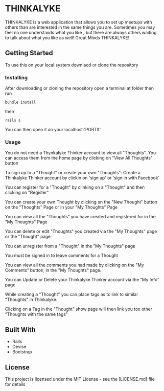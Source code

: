 # THINKALYKE

THINKALYKE is a web application that allows you to set up meetups with others than are interested in the same things you are. Sometimes you may feel no one understands what you like , but there are always others waiting to talk about what you like as well!
Great Minds THINKALYKE!

## Getting Started

To use this on your local system downlaod or clone the repository

### Installing

After downloading or cloning the repository open a terminal at folder then run


```
bundle install
```

then

```
rails s
```

You can then open it on your localhost:'PORT#'

### Usage

You do not need a Thynkalyke Thinker account to view all "Thoughts". You can access them from the home page by clicking on "View All Thoughts" button

To sign up to a "Thought" or create your own "Thoughts": Create a Thinkalyke Thinker account by clickin on 'sign up' or 'sign in with Facebook'

You can register for a "Thought" by clinking on a "Thought" and then clicking on "Register"

You can create your own Thought by clicking on the "New Thought" button on the "Thoughts" Page or in your "My Thoughts" Page

You can view all the "Thoughts" you have created and registered for in the "My Thoughts" Page

You can delete or edit "Thoughts" you created via the "My Thoughts" page or the "Thought" page

You can unregister from a "Thought" in the "My Thoughts" page

You must be signed in to leave comments for a Thought

You can view all the comments you had made by clicking on the "My Comments" button, in the "My Thoughts" page.

You can Update or Delete your Thinkalyke Thinker account via the "My Info" page

While creating a "Thought" you can place tags as to link to similar "Thoughts" in Thinkalyke.

Clicking on a Tag in the "Thought" show page will then link you too other "Thoughts with the same tags"



## Built With

* Rails
* Devise
* Bootstrap

## License

This project is licensed under the MIT License - see the [LICENSE.md] file for details




